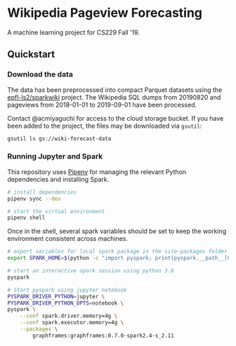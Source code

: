# Wikipedia Pageview Forecasting

A machine learning project for CS229 Fall '19.

## Quickstart

### Download the data

The data has been preprocessed into compact Parquet datasets using the
[epfl-ls2/sparkwiki](https://github.com/epfl-lts2/sparkwiki) project. The
Wikipedia SQL dumps from 20190820 and pageviews from 2018-01-01 to 2019-09-01
have been processed.

Contact @acmiyaguchi for access to the cloud storage bucket. If you have been
added to the project, the files may be downloaded via `gsutil`:

```bash
gsutil ls gs://wiki-forecast-data
```

### Running Jupyter and Spark

This repository uses [Pipenv](https://docs.pipenv.org/en/latest/) for managing
the relevant Python dependencies and installing Spark.

```bash
# install dependencies
pipenv sync --dev

# start the virtual environment
pipenv shell
```

Once in the shell, several spark variables should be set to keep the working
environment consistent across machines.

```bash
# export variables for local spark package in the site-packages folder
export SPARK_HOME=$(python -c "import pyspark; print(pyspark.__path__[0])")

# start an interactive spark session using python 3.6
pyspark

# Start pyspark using jupyter notebook
PYSPARK_DRIVER_PYTHON=jupyter \
PYSPARK_DRIVER_PYTHON_OPTS=notebook \
pyspark \
    --conf spark.driver.memory=4g \
    --conf spark.executor.memory=4g \
    --packages \
        graphframes:graphframes:0.7.0-spark2.4-s_2.11
```
